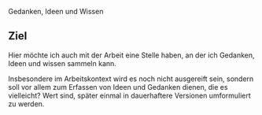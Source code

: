 Gedanken, Ideen und Wissen

## Ziel
Hier möchte ich auch mit der Arbeit eine Stelle haben, an der ich Gedanken, Ideen und wissen sammeln kann.

Insbesondere im Arbeitskontext wird es noch nicht ausgereift sein, sondern soll vor allem zum Erfassen von Ideen und Gedanken dienen, die es vielleicht? Wert sind, später einmal in dauerhaftere Versionen umformuliert zu werden.